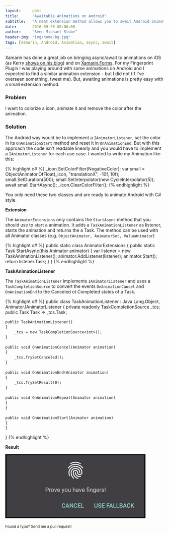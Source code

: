 ```yaml
---
layout:     post
title:      "Awaitable Animations on Android"
subtitle:   "A neat extension method allows you to await Android animations"
date:       2016-09-20 00:00:00
author:     "Sven-Michael Stübe"
header-img: "img/home-bg.jpg"
tags: [Xamarin, Android, Animation, async, await]
---
```


Xamarin has done a great job on bringing async/await to animations on iOS (as Kerry <a href="http://kerry.lothrop.de/animation-fun/" target="_blank">shows on his blog</a>) and on <a href="https://blog.xamarin.com/creating-animations-with-xamarin-forms/" target="_blank">Xamarin.Forms</a>. For my Fingerprint Plugin I was playing around with some animations on Android and I expected to find a similar animation extension - but I did not (If I've overseen something, tweet me). But, awaiting animations is pretty easy with a small extension method.

<h3>Problem</h3>
I want to colorize a icon, animate it and remove the color after the animation.

<h3>Solution</h3>

The Android way would be to implement a `IAnimatorListener`, set the color in its `OnAnimationStart` method and reset it in `OnAnimationEnd`. But with this approach the code isn't readable linearly and you would have to implement a `IAnimatorListener` for each use case. I wanted to write my Animation like this:

{% highlight c# %}
_icon.SetColorFilter(NegativeColor);
var small = ObjectAnimator.OfFloat(_icon, "translationX", -10f, 10f);
small.SetDuration(500);
small.SetInterpolator(new CycleInterpolator(5));
await small.StartAsync();
_icon.ClearColorFilter();
{% endhighlight %}

You only need these two classes and are ready to animate Android with C# style.

**Extension**

The `AnimatorExtensions` only contains the `StartAsync` method that you should use to start a animation. It adds a `TaskAnimationListener` as listener, starts the animation and returns the a Task. The method can be used with all Animator classes (e.g. `ObjectAnimator, AnimatorSet, ValueAnimator`)

{% highlight c# %}
public static class AnimatorExtensions
{
    public static Task StartAsync(this Animator animator)
    {
        var listener = new TaskAnimationListener();
        animator.AddListener(listener);
        animator.Start();
        return listener.Task;
    }
}
{% endhighlight %}


**TaskAnimationListener**

The `TaskAnimationListener` implements `IAnimatorListener` and uses a `TaskCompletionSource` to convert the events `OnAnimationCancel` and `OnAnimationEnd` to the Canceled ot Completed states of a Task.

{% highlight c# %}
public class TaskAnimationListener : Java.Lang.Object, Animator.IAnimatorListener
{
    private readonly TaskCompletionSource<int> _tcs;
    public Task Task => _tcs.Task;

    public TaskAnimationListener()
    {
        _tcs = new TaskCompletionSource<int>();
    }

    public void OnAnimationCancel(Animator animation)
    {
        _tcs.TrySetCanceled();
    }

    public void OnAnimationEnd(Animator animation)
    {
        _tcs.TrySetResult(0);
    }

    public void OnAnimationRepeat(Animator animation)
    {
    }

    public void OnAnimationStart(Animator animation)
    {
    }
}
{% endhighlight %}

**Result**

<img src="/img/android-animation.gif" />

<small>Found a typo? Send me a pull request!</small>
